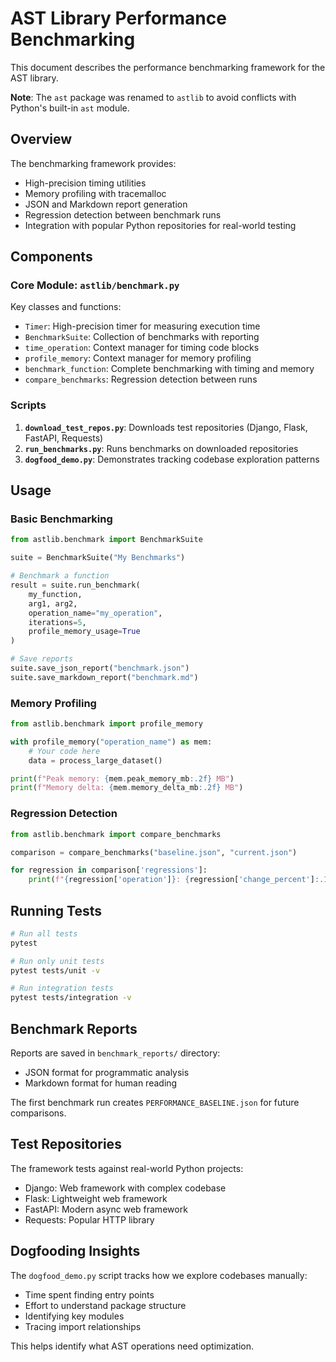 # AST Library Performance Benchmarking

This document describes the performance benchmarking framework for the AST library.

**Note**: The `ast` package was renamed to `astlib` to avoid conflicts with Python's built-in `ast` module.

## Overview

The benchmarking framework provides:
- High-precision timing utilities
- Memory profiling with tracemalloc
- JSON and Markdown report generation
- Regression detection between benchmark runs
- Integration with popular Python repositories for real-world testing

## Components

### Core Module: `astlib/benchmark.py`

Key classes and functions:
- `Timer`: High-precision timer for measuring execution time
- `BenchmarkSuite`: Collection of benchmarks with reporting
- `time_operation`: Context manager for timing code blocks
- `profile_memory`: Context manager for memory profiling
- `benchmark_function`: Complete benchmarking with timing and memory
- `compare_benchmarks`: Regression detection between runs

### Scripts

1. **`download_test_repos.py`**: Downloads test repositories (Django, Flask, FastAPI, Requests)
2. **`run_benchmarks.py`**: Runs benchmarks on downloaded repositories
3. **`dogfood_demo.py`**: Demonstrates tracking codebase exploration patterns

## Usage

### Basic Benchmarking

```python
from astlib.benchmark import BenchmarkSuite

suite = BenchmarkSuite("My Benchmarks")

# Benchmark a function
result = suite.run_benchmark(
    my_function,
    arg1, arg2,
    operation_name="my_operation",
    iterations=5,
    profile_memory_usage=True
)

# Save reports
suite.save_json_report("benchmark.json")
suite.save_markdown_report("benchmark.md")
```

### Memory Profiling

```python
from astlib.benchmark import profile_memory

with profile_memory("operation_name") as mem:
    # Your code here
    data = process_large_dataset()

print(f"Peak memory: {mem.peak_memory_mb:.2f} MB")
print(f"Memory delta: {mem.memory_delta_mb:.2f} MB")
```

### Regression Detection

```python
from astlib.benchmark import compare_benchmarks

comparison = compare_benchmarks("baseline.json", "current.json")

for regression in comparison['regressions']:
    print(f"{regression['operation']}: {regression['change_percent']:.1f}% slower")
```

## Running Tests

```bash
# Run all tests
pytest

# Run only unit tests
pytest tests/unit -v

# Run integration tests
pytest tests/integration -v
```

## Benchmark Reports

Reports are saved in `benchmark_reports/` directory:
- JSON format for programmatic analysis
- Markdown format for human reading

The first benchmark run creates `PERFORMANCE_BASELINE.json` for future comparisons.

## Test Repositories

The framework tests against real-world Python projects:
- Django: Web framework with complex codebase
- Flask: Lightweight web framework
- FastAPI: Modern async web framework
- Requests: Popular HTTP library

## Dogfooding Insights

The `dogfood_demo.py` script tracks how we explore codebases manually:
- Time spent finding entry points
- Effort to understand package structure
- Identifying key modules
- Tracing import relationships

This helps identify what AST operations need optimization.